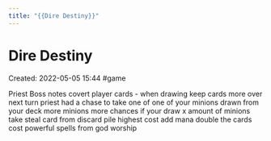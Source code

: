 ```yaml
---
title: "{{Dire Destiny}}"
---
```

# Dire Destiny

Created: 2022-05-05 15:44
#game

Priest Boss notes
covert player cards - when drawing
keep cards more over next turn
priest had a chase to take one of one of your minions drawn from your deck
more minions more chances
if your draw x amount of minions
take 
steal card from discard pile
highest cost 
add mana double the cards cost
powerful spells from god
worship


